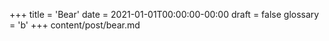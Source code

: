 +++
title = 'Bear'
date = 2021-01-01T00:00:00-00:00
draft = false
glossary = 'b'
+++
content/post/bear.md
